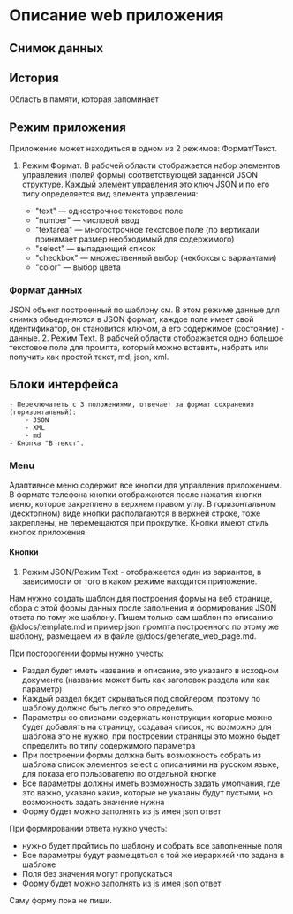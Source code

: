 # Описание web приложения

## Снимок данных

## История
Область в памяти, которая запоминает 
## Режим приложения
Приложение может находиться в одном из 2 режимов: Формат/Текст.
1. Режим Формат. 
В рабочей области отображается набор элементов управления (полей формы) соответствующей заданной JSON структуре. Каждый элемент управления это ключ JSON и по его типу определяется вид элемента управления:

    - "text" — однострочное текстовое поле
    - "number" — числовой ввод
    - "textarea" — многострочное текстовое поле (по вертикали принимает размер необходимый для содержимого)
    - "select" — выпадающий список
    - "checkbox" — множественный выбор (чекбоксы с вариантами)
    - "color" — выбор цвета

### Формат данных
JSON объект построенный по шаблону см. 
В этом режиме данные для снимка объединяются в JSON формат, каждое поле имеет свой идентификатор, он становится ключом, а его содержимое (состояние) - данные.
2. Режим Text. В рабочей области отображается одно большое текстовое поле для промпта, который можно вставить, набрать или получить как простой текст, md, json, xml. 

## Блоки интерфейса
    - Переключатеть с 3 положениями, отвечает за формат сохранения (горизонтальный):
        - JSON
        - XML
        - md
    - Кнопка "В текст". 
### Menu
Адаптивное меню содержит все кнопки для управления приложением. В формате телефона кнопки отображаются после нажатия кнопки меню, которое закреплено в верхнем правом углу. В горизонтальном (десктопном) виде кнопки располагаются в верхней строке, тоже закреплены, не перемещаются при прокрутке. Кнопки имеют стиль кнопок приложения.

#### Кнопки
1. Режим JSON/Режим Text - отображается один из вариантов, в зависимости от того в каком режиме находится приложение.



Нам нужно создать шаблон для построения формы на веб странице, сбора с этой формы данных после заполнения и формирования JSON ответа по тому же шаблону. Пишем только сам шаблон по описанию @/docs/template.md и пример json промпта построенного по этому же шаблону, размещаем их в файле @/docs/generate_web_page.md.

При посторогении формы нужно учесть:
- Раздел будет иметь название и описание, это указанго в исходном документе (название может быть как заголовок раздела или как параметр)
- Каждый раздел бкдет скрываться под спойлером, поэтому по шаблону должно быть легко это определить.
- Параметры со списками содержать конструкции которые можно будет добавлять на страницу, создавая список, но возможно для шаблона это не нужно, при построении страницы это можно быдет определить по типу содержимого параметра
- При построении формы должна быть возможность собрать из шаблона список элементов select  с описаниями на русском языке, для показа его пользователю по отдельной кнопке
- Все параметры должны иметь возможность задать умолчания, где это важно, указано какие, которые не указаны будут пустыми, но возможность задать 
значение нужна
- Форму будет можно заполнять из js имея json ответ

При формировании ответа нужно учесть:
- нужно будет пройтись по шаблону и собрать все заполненные поля
- Все параметры будут размещвться с той же иерархией что задана в шаблоне
- Поля без значения могут пропускаться
- Форму будет можно заполнять из js имея json ответ

Саму форму пока не пиши.
